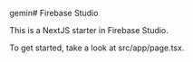 gemin# Firebase Studio

This is a NextJS starter in Firebase Studio.

To get started, take a look at src/app/page.tsx.
